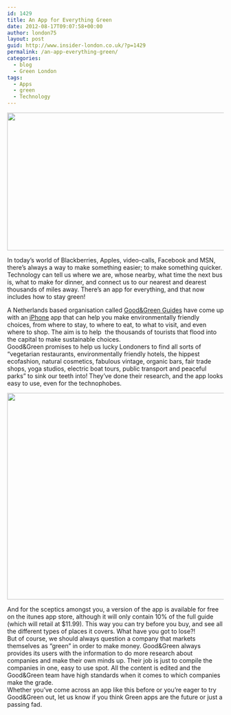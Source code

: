 ```yaml
---
id: 1429
title: An App for Everything Green
date: 2012-08-17T09:07:58+00:00
author: london75
layout: post
guid: http://www.insider-london.co.uk/?p=1429
permalink: /an-app-everything-green/
categories:
  - blog
  - Green London
tags:
  - Apps
  - green
  - Technology
---
```

<p style="text-align: center">
  <a href="http://www.insider-london.co.uk/wp-content/uploads/2012/08/main_greeguides.jpg"><img class="aligncenter  wp-image-1431" src="http://www.insider-london.co.uk/wp-content/uploads/2012/08/main_greeguides.jpg" alt="" width="569" height="320" /></a>
</p>

In today’s world of Blackberries, Apples, video-calls, Facebook and MSN, there’s always a way to make something easier; to make something quicker. Technology can tell us where we are, whose nearby, what time the next bus is, what to make for dinner, and connect us to our nearest and dearest thousands of miles away. There’s an app for everything, and that now includes how to stay green!

<div>
  <div>
    A Netherlands based organisation called <a href="http://www.goodandgreenguides.com/Whatwedo/GoodGreenGuideLondon.aspx" target="_blank">Good&Green Guides</a> have come up with an <a href="http://www.o2.co.uk/iphone" target="_blank">iPhone</a> app that can help you make environmentally friendly choices, from where to stay, to where to eat, to what to visit, and even where to shop. The aim is to help  the thousands of tourists that flood into the capital to make sustainable choices.
  </div>
  
  <div>
  </div>
  
  <div>
    Good&Green promises to help us lucky Londoners to find all sorts of “vegetarian restaurants, environmentally friendly hotels, the hippest ecofashion, natural cosmetics, fabulous vintage, organic bars, fair trade shops, yoga studios, electric boat tours, public transport and peaceful parks” to sink our teeth into! They’ve done their research, and the app looks easy to use, even for the technophobes.
  </div>
  
  <div>
  </div>
  
  <p>
    <a href="http://www.insider-london.co.uk/wp-content/uploads/2012/08/good-guide-iphone-app.jpg"><img class="aligncenter  wp-image-1432" src="http://www.insider-london.co.uk/wp-content/uploads/2012/08/good-guide-iphone-app.jpg" alt="" width="569" height="480" /></a>
  </p>
  
  <div>
  </div>
  
  <div>
    And for the sceptics amongst you, a version of the app is available for free on the itunes app store, although it will only contain 10% of the full guide (which will retail at $11.99). This way you can try before you buy, and see all the different types of places it covers. What have you got to lose?!
  </div>
  
  <div>
  </div>
  
  <div>
    But of course, we should always question a company that markets themselves as “green” in order to make money. Good&Green always provides its users with the information to do more research about companies and make their own minds up. Their job is just to compile the companies in one, easy to use spot. All the content is edited and the Good&Green team have high standards when it comes to which companies make the grade.
  </div>
  
  <div>
  </div>
  
  <div>
    Whether you’ve come across an app like this before or you’re eager to try Good&Green out, let us know if you think Green apps are the future or just a passing fad.
  </div>
</div>
